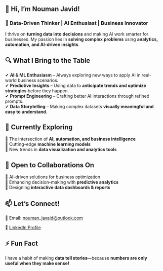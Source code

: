 

## 👋 Hi, I’m Nouman Javid!  

### 🚀 **Data-Driven Thinker | AI Enthusiast | Business Innovator**  

I thrive on **turning data into decisions** and making AI work smarter for businesses. My passion lies in **solving complex problems** using **analytics, automation, and AI-driven insights**.  

## 🔍 **What I Bring to the Table**  
✔ **AI & ML Enthusiasm** – Always exploring new ways to apply AI in real-world business scenarios.  
✔ **Predictive Insights** – Using data to **anticipate trends and optimize strategies** before they happen.  
✔ **Prompt Engineering** – Crafting better AI interactions through refined prompts.  
✔ **Data Storytelling** – Making complex datasets **visually meaningful and easy to understand**.  

## 🌱 **Currently Exploring**  
📌 The intersection of **AI, automation, and business intelligence**  
📌 Cutting-edge **machine learning models**  
📌 New trends in **data visualization and analytics tools**  

## 🤝 **Open to Collaborations On**  
🔹 AI-driven solutions for business optimization  
🔹 Enhancing decision-making with **predictive analytics**  
🔹 Designing **interactive data dashboards & reports**  

## 📫 **Let’s Connect!**  
📧 Email: nouman_javaid@outlook.com

🔗 [LinkedIn Profile](https://linkedin.com/in/noumanjavaid)

## ⚡ **Fun Fact**  
I have a habit of making **data tell stories**—because **numbers are only useful when they make sense!**  
